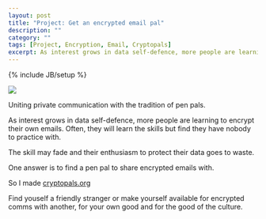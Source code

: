 ```yaml
---
layout: post
title: "Project: Get an encrypted email pal"
description: ""
category: ""
tags: [Project, Encryption, Email, Cryptopals]
excerpt: As interest grows in data self-defence, more people are learning to encrypt their own emails. Often, they will learn the skills but find they have nobody to practice with.
---
```

{% include JB/setup %}

<div class="image-right-box small"><a href="http://www.cryptopals.org"><img class="image-right" src='https://cryptopal.s3.amazonaws.com/images/postie.jpg'></a>
	<p>Uniting private communication with the tradition of pen pals.</p>
</div>

As interest grows in data self-defence, more people are learning to encrypt their own emails. Often, they will learn the skills but find they have nobody to practice with.

The skill may fade and their enthusiasm to protect their data goes to waste.

One answer is to find a pen pal to share encrypted emails with.

So I made [cryptopals.org](http://www.cryptopals.org "cryptopals.org")

Find youself a friendly stranger or make yourself available for encrypted comms with another, for your own good and for the good of the culture.
